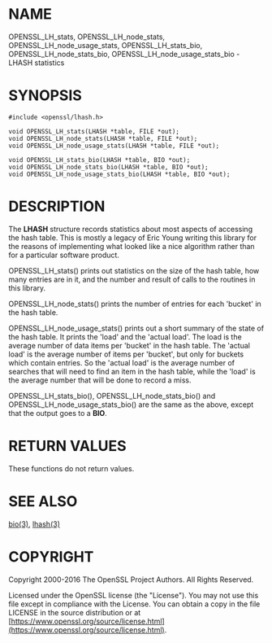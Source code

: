 # NAME

OPENSSL\_LH\_stats, OPENSSL\_LH\_node\_stats, OPENSSL\_LH\_node\_usage\_stats,
OPENSSL\_LH\_stats\_bio,
OPENSSL\_LH\_node\_stats\_bio, OPENSSL\_LH\_node\_usage\_stats\_bio - LHASH statistics

# SYNOPSIS

    #include <openssl/lhash.h>

    void OPENSSL_LH_stats(LHASH *table, FILE *out);
    void OPENSSL_LH_node_stats(LHASH *table, FILE *out);
    void OPENSSL_LH_node_usage_stats(LHASH *table, FILE *out);

    void OPENSSL_LH_stats_bio(LHASH *table, BIO *out);
    void OPENSSL_LH_node_stats_bio(LHASH *table, BIO *out);
    void OPENSSL_LH_node_usage_stats_bio(LHASH *table, BIO *out);

# DESCRIPTION

The **LHASH** structure records statistics about most aspects of
accessing the hash table.  This is mostly a legacy of Eric Young
writing this library for the reasons of implementing what looked like
a nice algorithm rather than for a particular software product.

OPENSSL\_LH\_stats() prints out statistics on the size of the hash table, how
many entries are in it, and the number and result of calls to the
routines in this library.

OPENSSL\_LH\_node\_stats() prints the number of entries for each 'bucket' in the
hash table.

OPENSSL\_LH\_node\_usage\_stats() prints out a short summary of the state of the
hash table.  It prints the 'load' and the 'actual load'.  The load is
the average number of data items per 'bucket' in the hash table.  The
'actual load' is the average number of items per 'bucket', but only
for buckets which contain entries.  So the 'actual load' is the
average number of searches that will need to find an item in the hash
table, while the 'load' is the average number that will be done to
record a miss.

OPENSSL\_LH\_stats\_bio(), OPENSSL\_LH\_node\_stats\_bio() and OPENSSL\_LH\_node\_usage\_stats\_bio()
are the same as the above, except that the output goes to a **BIO**.

# RETURN VALUES

These functions do not return values.

# SEE ALSO

[bio(3)](http://man.he.net/man3/bio), [lhash(3)](http://man.he.net/man3/lhash)

# COPYRIGHT

Copyright 2000-2016 The OpenSSL Project Authors. All Rights Reserved.

Licensed under the OpenSSL license (the "License").  You may not use
this file except in compliance with the License.  You can obtain a copy
in the file LICENSE in the source distribution or at
[https://www.openssl.org/source/license.html](https://www.openssl.org/source/license.html).
